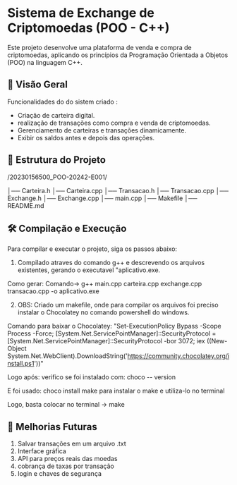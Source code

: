 # Sistema de Exchange de Criptomoedas (POO - C++)  

Este projeto desenvolve uma plataforma de venda e compra de criptomoedas, aplicando os princípios da Programação Orientada a Objetos (POO) na linguagem C++.

## 📖 **Visão Geral**  

Funcionalidades do do sistem criado :  
- Criação de carteira digital.  
- realização de transações como compra e venda de criptomoedas.  
- Gerenciamento de  carteiras e transações dinamicamente.  
- Exibir os saldos antes e depois das operações.  

## 📂 **Estrutura do Projeto**  

/20230156500_POO-20242-E001/ 

│── Carteira.h 
│── Carteira.cpp 
│── Transacao.h 
│── Transacao.cpp 
│── Exchange.h 
│── Exchange.cpp 
│── main.cpp 
│── Makefile 
│── README.md


## 🛠 **Compilação e Execução**  

Para compilar e executar o projeto, siga os passos abaixo:  

1. Compilado atraves do comando g++ e descrevendo os arquivos existentes, gerando o executavel "aplicativo.exe.

Como gerar: Comando-> g++  main.cpp carteira.cpp exchange.cpp transacao.cpp -o aplicativo.exe

2. OBS:
  Criado um makefile, onde para compilar os arquivos foi preciso instalar o Chocolatey no comando powershell do windows. 

  Comando para baixar o Chocolatey: "Set-ExecutionPolicy Bypass -Scope Process -Force; [System.Net.ServicePointManager]::SecurityProtocol = [System.Net.ServicePointManager]::SecurityProtocol -bor 3072; iex ((New-Object System.Net.WebClient).DownloadString('https://community.chocolatey.org/install.ps1'))"

  Logo após: verifico se foi instalado com: choco -- version

  E foi usado: choco install make para instalar o make e utiliza-lo no terminal

  Logo, basta colocar no terminal -> make 


## 🧠 **Melhorias Futuras** 

1. Salvar transações em um arquivo .txt
2. Interface gráfica 
3. API para preços reais das moedas 
4. cobrança de taxas por transação 
5. login e chaves de segurança


